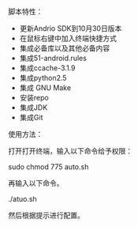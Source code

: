 脚本特性：

- 更新Andrio SDK到10月30日版本
- 在鼠标右键中加入终端快捷方式
- 集成必备库以及其他必备内容
- 集成51-android.rules
- 集成ccache-3.1.9
- 集成python2.5
- 集成 GNU Make
- 安装repo
- 集成JDK
- 集成Git

使用方法：

打开打开终端，输入以下命令给予权限：

sudo chmod 775 auto.sh

再输入以下命令。

./atuo.sh

然后根据提示进行配置。
